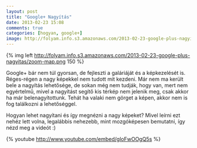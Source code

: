 ```yaml
---
layout: post
title: "Google+ Nagyítás"
date: 2013-02-23 15:08
comments: true
categories: [hogyan, google+]
image: http://folyam.info.s3.amazonaws.com/2013-02-23-google-plus-nagyitas/zoom-map.png
---
```


{% img left http://folyam.info.s3.amazonaws.com/2013-02-23-google-plus-nagyitas/zoom-map.png 150 %}

Google+ bár nem túl gyorsan, de fejleszti a galáriáját és a képkezelését is. Réges-régen
a nagy képekkel nem tudott mit kezdeni. Már nem ma került bele a nagyítás lehetősége,
de sokan még nem tudják, hogy van, mert nem egyértelmű, mivel a nagyítást segítő kis térkép
nem jelenik meg, csak akkor ha már belenagyítottunk. Tehát ha valaki nem görget a képen,
akkor nem is fog találkozni a lehetőséggel.

Hogyan lehet nagyítani és így megnézni a nagy képeket? Mivel leírni ezt nehéz lett volna,
legalábbis nehezebb, mint mozgóképesen bemutatni, így nézd meg a videót :)

<!--more-->

{% youtube http://www.youtube.com/embed/gloFwOOgQ5s %}